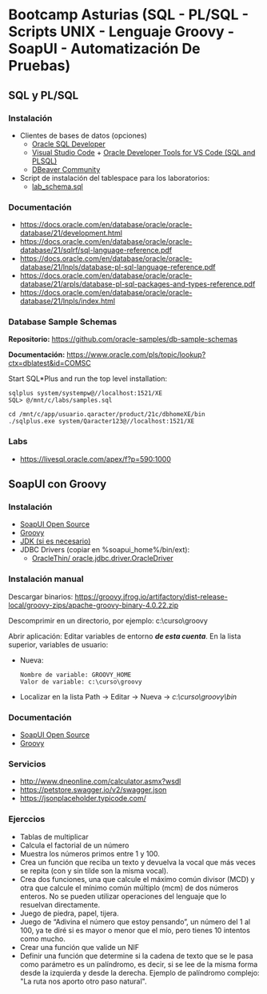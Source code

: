 # Bootcamp Asturias (SQL - PL/SQL - Scripts UNIX - Lenguaje Groovy - SoapUI - Automatización De Pruebas)

## SQL y PL/SQL

### Instalación

- Clientes de bases de datos (opciones)
  - [Oracle SQL Developer](https://www.oracle.com/database/sqldeveloper/technologies/download/)
  - [Visual Studio Code](https://code.visualstudio.com/download) + [Oracle Developer Tools for VS Code (SQL and PLSQL)](https://marketplace.visualstudio.com/items?itemName=Oracle.oracledevtools)
  - [DBeaver Community](https://dbeaver.io/download/)
- Script de instalación del tablespace para los laboratorios:
  - [lab_schema.sql](./lab_schema.sql)

### Documentación

- https://docs.oracle.com/en/database/oracle/oracle-database/21/development.html
- https://docs.oracle.com/en/database/oracle/oracle-database/21/sqlrf/sql-language-reference.pdf
- https://docs.oracle.com/en/database/oracle/oracle-database/21/lnpls/database-pl-sql-language-reference.pdf
- https://docs.oracle.com/en/database/oracle/oracle-database/21/arpls/database-pl-sql-packages-and-types-reference.pdf
- https://docs.oracle.com/en/database/oracle/oracle-database/21/lnpls/index.html

### Database Sample Schemas

**Repositorio:** https://github.com/oracle-samples/db-sample-schemas

**Documentación:** https://www.oracle.com/pls/topic/lookup?ctx=dblatest&id=COMSC

Start SQL*Plus and run the top level installation:

    sqlplus system/systempw@//localhost:1521/XE
    SQL> @/mnt/c/labs/samples.sql
    
    cd /mnt/c/app/usuario.qaracter/product/21c/dbhomeXE/bin
    ./sqlplus.exe system/Qaracter123@//localhost:1521/XE

### Labs

- https://livesql.oracle.com/apex/f?p=590:1000

## SoapUI con Groovy

### Instalación

- [SoapUI Open Source](https://www.soapui.org/downloads/soapui/)
- [Groovy](https://groovy.apache.org/download.html)
- [JDK (si es necesario)](https://www.oracle.com/es/java/technologies/downloads/)
- JDBC Drivers (copiar en %soapui_home%/bin/ext):
  - [OracleThin/
oracle.jdbc.driver.OracleDriver](https://repo1.maven.org/maven2/com/oracle/database/jdbc/ojdbc11/23.4.0.24.05/ojdbc11-23.4.0.24.05.jar)

### Instalación manual

Descargar binarios: <https://groovy.jfrog.io/artifactory/dist-release-local/groovy-zips/apache-groovy-binary-4.0.22.zip>

Descomprimir en un directorio, por ejemplo: c:\curso\groovy

Abrir aplicación: Editar variables de entorno ***de esta cuenta***. En la lista superior, variables de usuario:

- Nueva:

      Nombre de variable: GROOVY_HOME
      Valor de variable: c:\curso\groovy

- Localizar en la lista Path -> Editar -> Nueva -> *c:\curso\groovy\bin*

### Documentación

- [SoapUI Open Source](https://www.soapui.org/docs/soapui-projects/)
- [Groovy](https://www.groovy-lang.org/documentation.html)

### Servicios

- <http://www.dneonline.com/calculator.asmx?wsdl>
- <https://petstore.swagger.io/v2/swagger.json>
- <https://jsonplaceholder.typicode.com/>

### Ejerccios

- Tablas de multiplicar
- Calcula el factorial de un número
- Muestra los números primos entre 1 y 100.
- Crea un función que reciba un texto y devuelva la vocal que más veces se repita (con y sin tilde son la misma vocal).
- Crea dos funciones, una que calcule el máximo común divisor (MCD) y otra que calcule el mínimo común múltiplo (mcm) de dos números enteros. No se pueden utilizar operaciones del lenguaje que lo resuelvan directamente.
- Juego de piedra, papel, tijera.
- Juego de “Adivina el número que estoy pensando”, un número del 1 al 100, ya te diré si es mayor o menor que el mío, pero tienes 10 intentos como mucho.
- Crear una función que valide un NIF
- Definir una función que determine si la cadena de texto que se le pasa como parámetro es un palíndromo, es decir, si se lee de la misma forma desde la izquierda y desde la derecha. Ejemplo de palíndromo complejo: "La ruta nos aporto otro paso natural".
